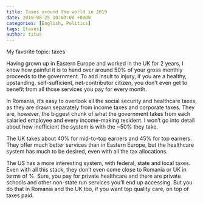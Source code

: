 ```yaml
---
title: Taxes around the world in 2019
date: 2019-08-25 10:00:00 +0000
categories: [English, Politics]
tags: [taxes]
author: titus
---
```


My favorite topic: taxes

Having grown up in Eastern Europe and worked in the UK for 2 years, I know how painful it is to hand over around 50% of your gross monthly proceeds to the government. To add insult to injury, if you are a healthy, upstanding, self-sufficient, net-contributor citizen, you don’t even get to benefit from all those services you pay for every month.

In Romania, it’s easy to overlook all the social security and healthcare taxes, as they are drawn separately from income taxes and corporate taxes. They are, however, the biggest chunk of what the government takes from each salaried employee and every income-making resident. I won’t go into detail about how inefficient the system is with the ~50% they take.

The UK takes about 40% for mid-to-top earners and 45% for top earners. They offer much better services than in Eastern Europe, but the healthcare system has much to be desired, even with all the tax allocations.

The US has a more interesting system, with federal, state and local taxes. Even with all this stack, they don’t even come close to Romania or UK in terms of %. Sure, you pay for private healthcare and there are private schools and other non-state run services you’ll end up accessing. But you do that in Romania and the UK too, if you want top quality care, on top of taxes paid.
